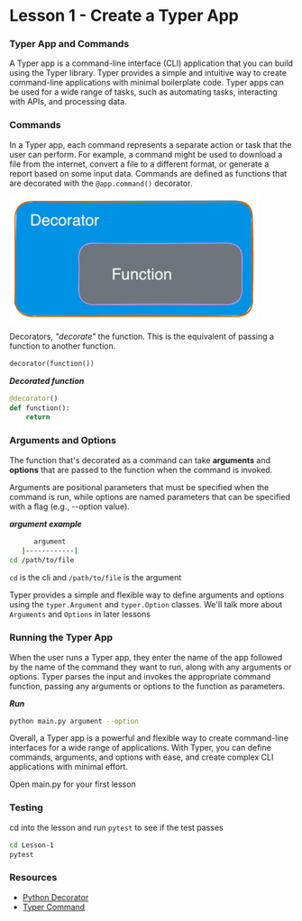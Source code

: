 # Lesson 1 - Create a Typer App

### Typer App and Commands 

A Typer app is a command-line interface (CLI) application that you can build using 
the Typer library. Typer provides a simple and intuitive way to create command-line applications
with minimal boilerplate code. Typer apps can be used for a wide range of tasks, 
such as automating tasks, interacting with APIs, and processing data.

### Commands
In a Typer app, each command represents a separate action or task that the user 
can perform. For example, a command might be used to download a file from the internet, 
convert a file to a different format, or generate a report based on some input data. 
Commands are defined as functions that are decorated with the `@app.command()` decorator.


![img.png](img.png)

Decorators, _"decorate"_ the function. This is the equivalent of passing a function to another function.

```python
decorator(function())
```

**_Decorated function_**
```python
@decorator()
def function():
    return
```


### Arguments and Options

The function that's decorated as a command can take **arguments** and **options** that are
passed to the function when the command 
is invoked. 

Arguments are positional parameters that must be specified when 
the command is run, while options are named parameters that can be specified 
with a flag (e.g., --option value). 

**_argument example_**
```bash
      argument
   |------------|
cd /path/to/file
```

`cd` is the cli and `/path/to/file` is the argument

Typer provides a simple and flexible way
to define arguments and options using the `typer.Argument` and `typer.Option` classes. We'll talk
more about `Arguments` and `Options` in later lessons


### Running the Typer App

When the user runs a Typer app, they enter the name of the app followed by 
the name of the command they want to run, along with any arguments or options. 
Typer parses the input and invokes the appropriate command function, passing 
any arguments or options to the function as parameters.

**_Run_**
```bash
python main.py argument --option
```

Overall, a Typer app is a powerful and flexible way to create command-line 
interfaces for a wide range of applications. With Typer, you can define 
commands, arguments, and options with ease, and create complex CLI applications 
with minimal effort.


Open main.py for your first lesson

### Testing

cd into the lesson and run `pytest` to see if the test passes

```bash
cd Lesson-1
pytest
```

### Resources

* [Python Decorator](https://book.pythontips.com/en/latest/decorators.html)
* [Typer Command](https://typer.tiangolo.com/tutorial/commands/)
